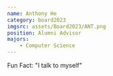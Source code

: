```yaml
---
name: Anthony He
category: board2023
imgsrc: assets/Board2023/ANT.png
position: Alumni Advisor
majors:
    - Computer Science
---
```


Fun Fact: "I talk to myself"
